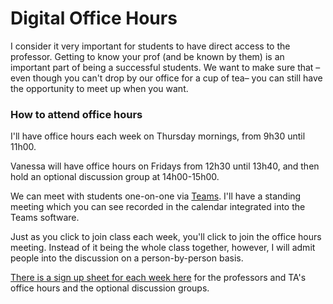# Digital Office Hours

I consider it very important for students to have direct access to the professor. Getting to know your prof \(and be known by them\) is an important part of being a successful students. We want to make sure that –even though you can't drop by our office for a cup of tea– you can still have the opportunity to meet up when you want. 

### How to attend office hours

I'll have office hours each week on Thursday mornings, from 9h30 until 11h00.

Vanessa will have office hours on Fridays from 12h30 until 13h40, and then hold an optional discussion group at 14h00-15h00. 

We can meet with students one-on-one via [Teams](../../digital-tools/teams/). I'll have a standing meeting which you can see recorded in the calendar integrated into the Teams software. 

Just as you click to join class each week, you'll click to join the office hours meeting. Instead of it being the whole class together, however, I will admit people into the discussion on a person-by-person basis. 

[There is a sign up sheet for each week here](https://docs.google.com/spreadsheets/d/153_Rzt-yaPZOm7jPI7JaWtQD6rwccmskbzYvkkFttCM/edit?usp=sharing) for the professors and TA's office hours and the optional discussion groups. 

